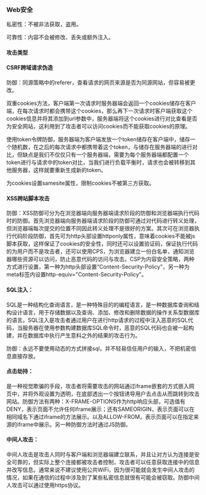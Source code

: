 ### Web安全

私密性：不被非法获取，盗用。

可靠性：内容不会被修改、丢失或额外注入。

#### 攻击类型

#### CSRF跨域请求伪造

防御：同源策略中的referer，查看请求的网页来源是否为同源网站，但容易被更改。

双重cookies方法，客户端第一次请求时服务器端会返回一个cookies储存在客户端，在每次请求时都会携带这个cookies，那么再下一次请求时客户端获取这个cookies信息并将其添加到url参数中，服务器端将这个cookies进行对比查看是否为安全网站，这利用到了攻击者可以访问cookies而不能获取cookies的原理。

使用token令牌防御，服务器端为客户端发放一个token储存在客户端中，储存一个随机数，在之后的每次请求中都携带着这个token，与储存在服务器端的进行对比，但缺点是我们不仅仅只有一个服务器端，需要为每个服务器端都配置一个token进行与请求中的token对比，当我们进行负载平衡时，请求也会被转移到其他服务器，这样就要重新生成新的token。

为cookies设置samesite属性，限制cookies不被第三方获取。

#### XSS跨站脚本攻击

防御：XSS防御可分为在浏览器端向服务器端请求阶段的防御和浏览器端执行代码时的防御。首先浏览器端向服务器端请求阶段的防御可通过对代码进行转义处理，但浏览器端每次提交的位置不同因此转义处理不是很好的方案。其次可在浏览器执行代码阶段防御，首先可为http头部设置httponly属性，意味着cookies不能被js脚本获取，这样保证了cookies的安全性，同时还可以设置验证码，保证执行代码的为用户而不是攻击者，还可以使用CPS，为浏览器建立一份白名单，通知浏览器哪些资源可以访问，防止恶意代码的访问与攻击。CSP为内容安全策略，两种方式进行设置，第一种为http头部设置“Content-Security-Policy"，另一种为meta标签内设置http-equiv="Content-Security-Policy"。

#### SQL注入：

SQL是一种结构化查询语言，是一种特殊目的的编程语言，是一种数据库查询和结构设计语言，用于存储数据以及查询、添加、修改和删除数据的操作关系型数据库的语言。SQL注入是攻击者通过用户在进行http请求的过程中注入恶意的SQL代码，当服务器在使用参数构建数据库SQL命令时，恶意的SQL代码也会被一起构建，并在数据库中执行产生意料之外的结果的攻击行为。

防御：永远不要使用动态的方式拼接sql，并不轻易信任用户的输入，不把机密信息直接存放。

#### 点击劫持：

是一种视觉欺骗的手段，攻击者将需要攻击的网站通过iframe嵌套的方式嵌入网页中，并将外观设置为透明，在底部透出一个按钮诱导用户去点击从而跳转到攻击网站。防御方法有两种：X-FRAME-OPTIONS作为http响应头部，可选值有DENY，表示页面不允许任何iframe展示；还有SAMEORIGIN，表示页面可以在相同域名下通过iframe的方法展示。以及ALLOW-FROM，表示页面可以在指定来源的iframe中展示。另一种防御方法时通过JS防御。

#### 中间人攻击：

中间人攻击是攻击人同时与客户端和浏览器端建立联系，并且让对方认为连接是安全可靠的，但实际上整个连接都被攻击者控制，攻击者可以任意获取连接中的信息并改写信息。通常来说不建议使用公共WiFi，因为很可能就会发生中间人攻击的情况，如果在通信的过程中涉及到了某些私密信息就很有可能会被窃取。防御中间人攻击可以通过使用https协议。